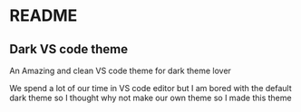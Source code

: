 # README

## Dark VS code theme

An Amazing and clean VS code theme for dark theme lover

We spend a lot of our time in VS code editor but I am bored with the default dark theme so I thought why not make our own theme so I made this theme
